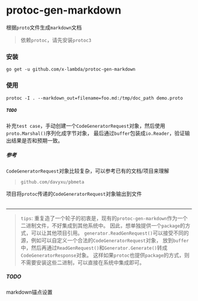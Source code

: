 # protoc-gen-markdown

根据`proto`文件生成`markdown`文档
> 依赖`protoc`，请先安装`protoc3`



### 安装
```shell
go get -u github.com/x-lambda/protoc-gen-markdown
```

### 使用
```shell
protoc -I . --markdown_out=filename=foo.md:/tmp/doc_path demo.proto
```

##### `TODO`
补充`test case`，手动创建一个`CodeGeneratorRequest`对象，然后使用`proto.Marshal()`序列化成字节对象，
最后通过`buffer`包装成`io.Reader`，验证输出结果是否和预期一致。

##### 参考
`CodeGeneratorRequest`对象比较复杂，可以参考已有的文档/项目来理解
> `github.com/davyxu/pbmeta`

项目将`protoc`传递的`CodeGeneratorRequest`对象输出到文件
<br>
<br>

***

> `tips`: 重复造了一个轮子的初衷是，现有的`protoc-gen-markdown`作为一个二进制文件，不好集成到其他系统中。
> 因此，想单独提供一个`package`的方式，可以让其他项目引用。
> `generator.ReadGenRequest()`可以接受不同的源，例如可以自定义一个合法的`CodeGeneratorRequest`对象，
> 放到`buffer`中，然后再通过`ReadGenRequest()`和`Generator.Generate()`转成`CodeGeneratorResponse`对象。
> 这样如果`protoc`也提供`package`的方式，则不需要安装这些二进制，可以直接在系统中集成即可。


##### TODO
markdown锚点设置